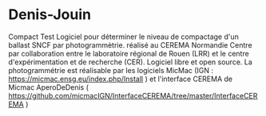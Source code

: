 # Denis-Jouin
Compact Test
Logiciel pour déterminer le niveau de compactage d'un ballast SNCF par photogrammètrie.
réalisé au CEREMA Normandie Centre par collaboration entre le laboratoire régional de Rouen (LRR) et le centre d'expérimentation et de recherche (CER).
Logiciel libre et open source.
La photogrammétrie est réalisable par les logiciels MicMac (IGN : https://micmac.ensg.eu/index.php/Install ) 
et l'interface CEREMA de Micmac AperoDeDenis ( https://github.com/micmacIGN/InterfaceCEREMA/tree/master/InterfaceCEREMA )
